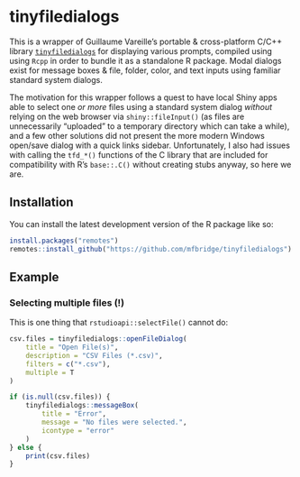 
<!-- README.md is generated from README.Rmd. Please edit that file -->

# tinyfiledialogs

<!-- badges: start -->
<!-- badges: end -->

This is a wrapper of Guillaume Vareille’s portable & cross-platform
C/C++ library
<a href='https://sourceforge.net/projects/tinyfiledialogs/'>`tinyfiledialogs`</a>
for displaying various prompts, compiled using using `Rcpp` in order to
bundle it as a standalone R package. Modal dialogs exist for message
boxes & file, folder, color, and text inputs using familiar standard
system dialogs.

The motivation for this wrapper follows a quest to have local Shiny apps
able to select one *or more* files using a standard system dialog
*without* relying on the web browser via `shiny::fileInput()` (as files
are unnecessarily “uploaded” to a temporary directory which can take a
while), and a few other solutions did not present the more modern
Windows open/save dialog with a quick links sidebar. Unfortunately, I
also had issues with calling the `tfd_*()` functions of the C library
that are included for compatibility with R’s `base::.C()` without
creating stubs anyway, so here we are.

## Installation

You can install the latest development version of the R package like so:

``` r
install.packages("remotes")
remotes::install_github("https://github.com/mfbridge/tinyfiledialogs")
```

## Example

### Selecting multiple files (!)

This is one thing that `rstudioapi::selectFile()` cannot do:

``` r
csv.files = tinyfiledialogs::openFileDialog(
    title = "Open File(s)",
    description = "CSV Files (*.csv)",
    filters = c("*.csv"), 
    multiple = T
)

if (is.null(csv.files)) {
    tinyfiledialogs::messageBox(
        title = "Error", 
        message = "No files were selected.", 
        icontype = "error"
    )
} else {
    print(csv.files)
}
```
